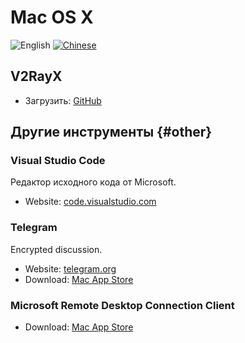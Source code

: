 # Mac OS X

![English](../resources/english.svg) [![Chinese](../resources/chinese.svg)](https://www.v2ray.com/ui_client/osx.html)

## V2RayX

* Загрузить: [GitHub](https://github.com/Cenmrev/V2RayX)

## Другие инструменты {#other}

### Visual Studio Code

Редактор исходного кода от Microsoft.

* Website: [code.visualstudio.com](https://code.visualstudio.com/)

### Telegram

Encrypted discussion.

* Website: [telegram.org](https://telegram.org/)
* Download: [Mac App Store](https://www.v2ray.com/itunesm/us/telegram-desktop/id946399090/)

### Microsoft Remote Desktop Connection Client

* Download: [Mac App Store](https://www.v2ray.com/itunesm/us/microsoft-remote-desktop/id715768417/)